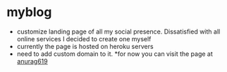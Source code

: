 myblog
======

* customize landing page of all my social presence. Dissatisfied with all online services I decided to create one myself
* currently the page is hosted on heroku servers
* need to add custom domain to it.
*for now you can visit the page at [anurag619](http://anurag619.herokuapp.com/home)
